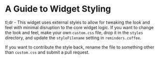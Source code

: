 # A Guide to Widget Styling

tl;dr - This widget uses external styles to allow for tweaking the look and feel with minimal disruption to the core widget logic. If you want to change the look and feel, make your own ```custom.css``` file, drop it in the ```styles``` directory, and update the ```styleFilename``` setting in ```reminders.coffee```.

If you want to contribute the style back, rename the file to something other than ```custom.css``` and submit a pull request.
